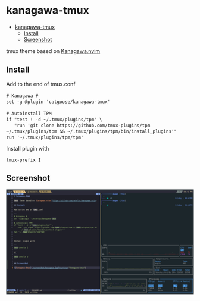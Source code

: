 # kanagawa-tmux

<!--toc:start-->

- [kanagawa-tmux](#kanagawa-tmux)
  - [Install](#install)
  - [Screenshot](#screenshot)
  <!--toc:end-->

tmux theme based on [Kanagawa.nvim](https://github.com/rebelot/kanagawa.nvim)

## Install

Add to the end of tmux.conf

```tmux
# Kanagawa #
set -g @plugin 'catgoose/kanagawa-tmux'

# Autoinstall TPM
if "test ! -d ~/.tmux/plugins/tpm" \
   "run 'git clone https://github.com/tmux-plugins/tpm ~/.tmux/plugins/tpm && ~/.tmux/plugins/tpm/bin/install_plugins'"
run '~/.tmux/plugins/tpm/tpm'

```

Install plugin with

```tmux
tmux-prefix I
```

## Screenshot

![kanagawa-tmux](/screenshot/kanagawa.jpg?raw=true "kanagawa-tmux")
